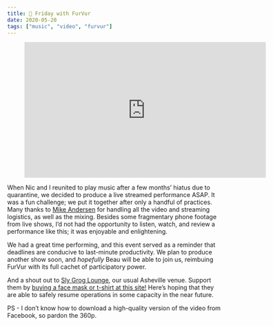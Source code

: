```yaml
---
title: 🎵 Friday with FurVur
date: 2020-05-20
tags: ["music", "video", "furvur"]
---
```


<figure class="video-embed" style="--aspect-ratio: 9 / 16;">
  <iframe width="560" height="315" src="https://www.youtube-nocookie.com/embed/MDJRViA-Yj0" frameborder="0" allow="accelerometer; autoplay; encrypted-media; gyroscope; picture-in-picture" allowfullscreen></iframe>
</figure>

When Nic and I reunited to play music after a few months’ hiatus due to quarantine, we decided to produce a live streamed performance ASAP. It was a fun challenge; we put it together after only a handful of practices. Many thanks to [Mike Andersen](https://www.youtube.com/user/MikeAndersenPiano) for handling all the video and streaming logistics, as well as the mixing. Besides some fragmentary phone footage from live shows, I’d not had the opportunity to listen, watch, and review a performance like this; it was enjoyable and enlightening.

We had a great time performing, and this event served as a reminder that deadlines are conducive to last-minute productivity. We plan to produce another show soon, and *hopefully* Beau will be able to join us, reimbuing FurVur with its full cachet of participatory power.

And a shout out to [Sly Grog Lounge](https://slygroglounge.com), our usual Asheville venue. Support them by [buying a face mask or t-shirt at this site!](https://slygrog.square.site/) Here’s hoping that they are able to safely resume operations in some capacity in the near future.

PS - I don’t know how to download a high-quality version of the video from Facebook, so pardon the 360p.
